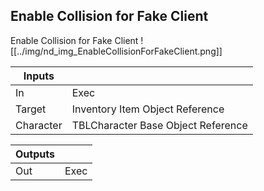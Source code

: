 ## Enable Collision for Fake Client
Enable Collision for Fake Client
![[../img/nd_img_EnableCollisionForFakeClient.png]]

|Inputs||
|--|--|
| In | Exec |
| Target | Inventory Item Object Reference |
| Character | TBLCharacter Base Object Reference |

|Outputs||
|--|--|
| Out | Exec |
